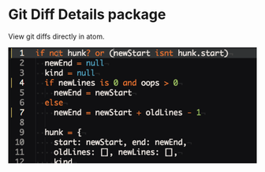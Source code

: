 # Git Diff Details package

View git diffs directly in atom.

![git-diff-details](/demo.gif?raw=true)
